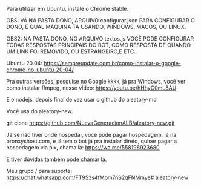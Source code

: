 Para utilizar em Ubuntu, instale o Chrome stable.

OBS: VÁ NA PASTA DONO, ARQUIVO configurar.json PARA CONFIGURAR O DONO, E QUAL MÁQUINA TÁ USANDO, WINDOWS, MACOS, OU LINUX.

OBS2: NA PASTA DONO, NO ARQUIVO textos.js VOCÊ PODE CONFIGURAR TODAS RESPOSTAS PRINCIPAIS DO BOT, COMO RESPOSTA DE QUANDO UM LINK FOI REMOVIDO, OU ESTRANGEIRO,E ETC..

Ubuntu 20.04:
https://sempreupdate.com.br/como-instalar-o-google-chrome-no-ubuntu-20-04/

Pra outras versões, pesquise no Google kkkk, já pra Windows, você ver como instalar ffmpeg, nesse vídeo: https://youtu.be/hHhyC0mL8AU

E o nodejs, depois final de vez usar o github do aleatory-md

Você usa do aleatory-new.

git clone https://github.com/NuevaGeneracionALB/aleatory-new.git



Já se não tiver onde hospedar, você pode pagar hospedagem, lá na bronxyshost.com, e lá tem o bot já pra instalar direto, quiser pagar a hospedagem via pix, chama lá: https://wa.me/558198923680

E tiver dúvidas também pode chamar lá.


Meu grupo / para suporte: https://chat.whatsapp.com/FT9Szs4fMom7nS2qFNMmye# aleatory-new
